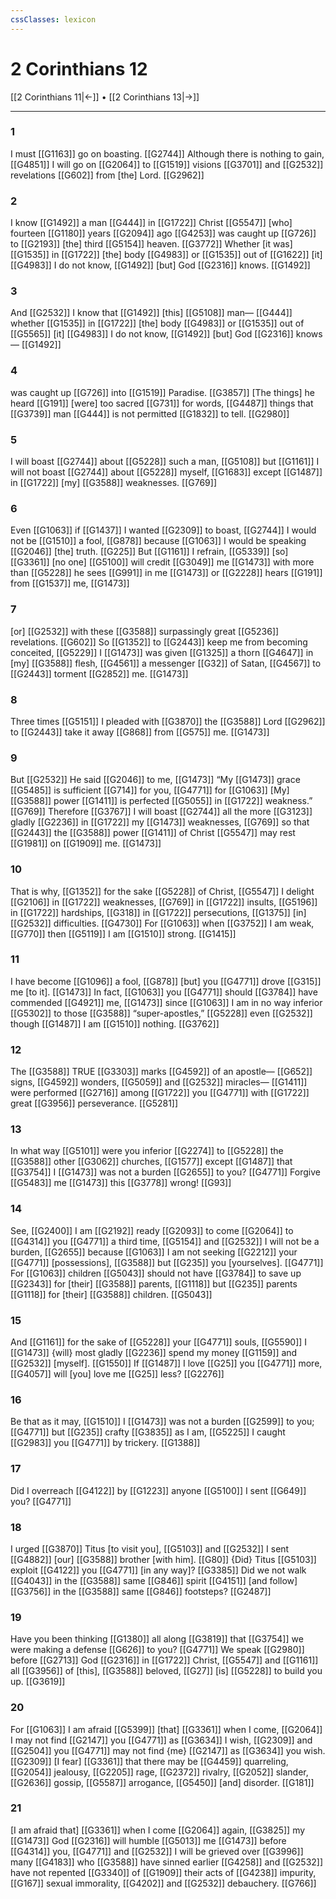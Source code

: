 ```yaml
---
cssClasses: lexicon
---
```


# 2 Corinthians 12

[[2 Corinthians 11|←]] • [[2 Corinthians 13|→]]

---

### 1
I must [[G1163]] go on boasting. [[G2744]] Although there is nothing to gain, [[G4851]] I will go on [[G2064]] to [[G1519]] visions [[G3701]] and [[G2532]] revelations [[G602]] from [the] Lord. [[G2962]]

### 2
I know [[G1492]] a man [[G444]] in [[G1722]] Christ [[G5547]] [who] fourteen [[G1180]] years [[G2094]] ago [[G4253]] was caught up [[G726]] to [[G2193]] [the] third [[G5154]] heaven. [[G3772]] Whether [it was] [[G1535]] in [[G1722]] [the] body [[G4983]] or [[G1535]] out of [[G1622]] [it] [[G4983]] I do not know, [[G1492]] [but] God [[G2316]] knows. [[G1492]]

### 3
And [[G2532]] I know that [[G1492]] [this] [[G5108]] man— [[G444]] whether [[G1535]] in [[G1722]] [the] body [[G4983]] or [[G1535]] out of [[G5565]] [it] [[G4983]] I do not know, [[G1492]] [but] God [[G2316]] knows— [[G1492]]

### 4
was caught up [[G726]] into [[G1519]] Paradise. [[G3857]] [The things] he heard [[G191]] [were] too sacred [[G731]] for words, [[G4487]] things that [[G3739]] man [[G444]] is not permitted [[G1832]] to tell. [[G2980]]

### 5
I will boast [[G2744]] about [[G5228]] such a man, [[G5108]] but [[G1161]] I will not boast [[G2744]] about [[G5228]] myself, [[G1683]] except [[G1487]] in [[G1722]] [my] [[G3588]] weaknesses. [[G769]]

### 6
Even [[G1063]] if [[G1437]] I wanted [[G2309]] to boast, [[G2744]] I would not be [[G1510]] a fool, [[G878]] because [[G1063]] I would be speaking [[G2046]] [the] truth. [[G225]] But [[G1161]] I refrain, [[G5339]] [so] [[G3361]] [no one] [[G5100]] will credit [[G3049]] me [[G1473]] with more than [[G5228]] he sees [[G991]] in me [[G1473]] or [[G2228]] hears [[G191]] from [[G1537]] me, [[G1473]]

### 7
[or] [[G2532]] with these [[G3588]] surpassingly great [[G5236]] revelations. [[G602]] So [[G1352]] to [[G2443]] keep me from becoming conceited, [[G5229]] I [[G1473]] was given [[G1325]] a thorn [[G4647]] in [my] [[G3588]] flesh, [[G4561]] a messenger [[G32]] of Satan, [[G4567]] to [[G2443]] torment [[G2852]] me. [[G1473]]

### 8
Three times [[G5151]] I pleaded with [[G3870]] the [[G3588]] Lord [[G2962]] to [[G2443]] take it away [[G868]] from [[G575]] me. [[G1473]]

### 9
But [[G2532]] He said [[G2046]] to me, [[G1473]] “My [[G1473]] grace [[G5485]] is sufficient [[G714]] for you, [[G4771]] for [[G1063]] [My] [[G3588]] power [[G1411]] is perfected [[G5055]] in [[G1722]] weakness.” [[G769]] Therefore [[G3767]] I will boast [[G2744]] all the more [[G3123]] gladly [[G2236]] in [[G1722]] my [[G1473]] weaknesses, [[G769]] so that [[G2443]] the [[G3588]] power [[G1411]] of Christ [[G5547]] may rest [[G1981]] on [[G1909]] me. [[G1473]]

### 10
That is why, [[G1352]] for the sake [[G5228]] of Christ, [[G5547]] I delight [[G2106]] in [[G1722]] weaknesses, [[G769]] in [[G1722]] insults, [[G5196]] in [[G1722]] hardships, [[G318]] in [[G1722]] persecutions, [[G1375]] [in] [[G2532]] difficulties. [[G4730]] For [[G1063]] when [[G3752]] I am weak, [[G770]] then [[G5119]] I am [[G1510]] strong. [[G1415]]

### 11
I have become [[G1096]] a fool, [[G878]] [but] you [[G4771]] drove [[G315]] me [to it]. [[G1473]] In fact, [[G1063]] you [[G4771]] should [[G3784]] have commended [[G4921]] me, [[G1473]] since [[G1063]] I am in no way inferior [[G5302]] to those [[G3588]] “super-apostles,” [[G5228]] even [[G2532]] though [[G1487]] I am [[G1510]] nothing. [[G3762]]

### 12
The [[G3588]] TRUE [[G3303]] marks [[G4592]] of an apostle— [[G652]] signs, [[G4592]] wonders, [[G5059]] and [[G2532]] miracles— [[G1411]] were performed [[G2716]] among [[G1722]] you [[G4771]] with [[G1722]] great [[G3956]] perseverance. [[G5281]]

### 13
In what way [[G5101]] were you inferior [[G2274]] to [[G5228]] the [[G3588]] other [[G3062]] churches, [[G1577]] except [[G1487]] that [[G3754]] I [[G1473]] was not a burden [[G2655]] to you? [[G4771]] Forgive [[G5483]] me [[G1473]] this [[G3778]] wrong! [[G93]]

### 14
See, [[G2400]] I am [[G2192]] ready [[G2093]] to come [[G2064]] to [[G4314]] you [[G4771]] a third time, [[G5154]] and [[G2532]] I will not be a burden, [[G2655]] because [[G1063]] I am not seeking [[G2212]] your [[G4771]] [possessions], [[G3588]] but [[G235]] you [yourselves]. [[G4771]] For [[G1063]] children [[G5043]] should not have [[G3784]] to save up [[G2343]] for [their] [[G3588]] parents, [[G1118]] but [[G235]] parents [[G1118]] for [their] [[G3588]] children. [[G5043]]

### 15
And [[G1161]] for the sake of [[G5228]] your [[G4771]] souls, [[G5590]] I [[G1473]] {will} most gladly [[G2236]] spend my money [[G1159]] and [[G2532]] [myself]. [[G1550]] If [[G1487]] I love [[G25]] you [[G4771]] more, [[G4057]] will [you] love me [[G25]] less? [[G2276]]

### 16
Be that as it may, [[G1510]] I [[G1473]] was not a burden [[G2599]] to you; [[G4771]] but [[G235]] crafty [[G3835]] as I am, [[G5225]] I caught [[G2983]] you [[G4771]] by trickery. [[G1388]]

### 17
Did I overreach [[G4122]] by [[G1223]] anyone [[G5100]] I sent [[G649]] you? [[G4771]]

### 18
I urged [[G3870]] Titus [to visit you], [[G5103]] and [[G2532]] I sent [[G4882]] [our] [[G3588]] brother [with him]. [[G80]] {Did} Titus [[G5103]] exploit [[G4122]] you [[G4771]] [in any way]? [[G3385]] Did we not walk [[G4043]] in the [[G3588]] same [[G846]] spirit [[G4151]] [and follow] [[G3756]] in the [[G3588]] same [[G846]] footsteps? [[G2487]]

### 19
Have you been thinking [[G1380]] all along [[G3819]] that [[G3754]] we were making a defense [[G626]] to you? [[G4771]] We speak [[G2980]] before [[G2713]] God [[G2316]] in [[G1722]] Christ, [[G5547]] and [[G1161]] all [[G3956]] of [this], [[G3588]] beloved, [[G27]] [is] [[G5228]] to build you up. [[G3619]]

### 20
For [[G1063]] I am afraid [[G5399]] [that] [[G3361]] when I come, [[G2064]] I may not find [[G2147]] you [[G4771]] as [[G3634]] I wish, [[G2309]] and [[G2504]] you [[G4771]] may not find {me} [[G2147]] as [[G3634]] you wish. [[G2309]] [I fear] [[G3361]] that there may be [[G4459]] quarreling, [[G2054]] jealousy, [[G2205]] rage, [[G2372]] rivalry, [[G2052]] slander, [[G2636]] gossip, [[G5587]] arrogance, [[G5450]] [and] disorder. [[G181]]

### 21
[I am afraid that] [[G3361]] when I come [[G2064]] again, [[G3825]] my [[G1473]] God [[G2316]] will humble [[G5013]] me [[G1473]] before [[G4314]] you, [[G4771]] and [[G2532]] I will be grieved over [[G3996]] many [[G4183]] who [[G3588]] have sinned earlier [[G4258]] and [[G2532]] have not repented [[G3340]] of [[G1909]] their acts of [[G4238]] impurity, [[G167]] sexual immorality, [[G4202]] and [[G2532]] debauchery. [[G766]]

